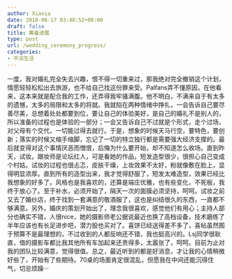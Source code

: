 ```yaml
---
author: Xiaxia
date: 2010-06-17 03:48:52+00:00
draft: false
title: 筹备进展
type: post
url: /wedding_ceremony_progress/
categories:
- 平淡生活
---
```


一度，我对婚礼完全失去兴趣，恨不得一切重来过，那我绝对完全撤销这个计划，情愿轻轻松松出去旅游，也不给自己找这份罪来受。Palfans弄不懂原因，在他看来，这本来就是配合我的工作，还弄得我牢骚满腹。他不明白，不满来自于有太多的遗憾，太多的局限和太多的将就。我就陷在两种情绪中挣扎，一会告诉自己要尽善尽美，总想着处处都要到位，要让自己的体验美好，是自己的婚礼不是别人的，所以准备的过程也是体验的一部分；一会又告诉自己不过就是个形式，走个过场，对父母有个交代，一切能过得去就行。于是，想象的时候天马行空，要特色，要创新；落实的时候又缩手缩脚，忘记了一切的特立独行都是需要强大经济支撑的。最后就变得对这个事情厌恶而憎恨，后悔为什么要开始，却不知道怎么收场。直到昨天，试妆。跟妆师是论坛红人，可是看她的作品，短发造型很少，很担心自己变成个村姑。试妆的过程也很忐忑，皮肤干燥，上妆效果不太好，粉就像敷在脸上，显得明显浓厚。直到所有的造型出来，我才觉得舒服了，短发太难造型，效果已经比我想象的好多了。风格也是我喜欢的，还算是端庄优雅，也有些变化，不死板，我终于放心了。至于补水，必须开始了，隔天一次的面膜必须坚持，呵呵。试妆之前又去了婚纱店，终于找到一套满意的敬酒服了，这也是纠结很久的东西，一直都不够满意。另外，婚庆的策划开始出了，理念我很喜欢，感觉他们有用心；主持人部分也确实不错，人很nice，她的摄影师老公据说最近也换了高档设备，技术磨练了半年应该也有长足进步吧，潜力股也买对了。喜饼已经送得差不多了，喜帖虽然囿于预算不是最理想的，不过收到的人都反响还不错，我也挺高兴的。Lsj同学很耿直，借的摄影车都比我其他所有车加起来还贵得多，太嚣张了，呵呵。目前为止对我的团队比较满意，觉得很值。总之，最近听到的都是好消息，才让我的心情稍微好些了，开始有了些期待。70桌的场面肯定很混乱，但愿我在中间还能沉得住气，切忌烦躁···
